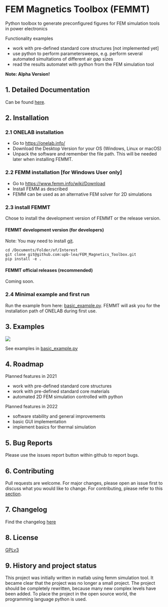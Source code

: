 # FEM Magnetics Toolbox (FEMMT)
Python toolbox to generate preconfigured figures for FEM simulation tools in power electronics

Functionality examples
 * work with pre-defined standard core structures [not implemented yet]
 * use python to perform parametersweeps, e.g. perform several automated simultations of different air gap sizes
 * read the results automatet with python from the FEM simulation tool

__Note: Alpha Version!__

## 1. Detailed Documentation
Can be found [here](https://upb-lea.github.io/FEM_Magnetics_Toolbox/main/intro.html).

## 2. Installation

### 2.1 ONELAB installation
* Go to https://onelab.info/
* Download the Desktop Version for your OS (Windows, Linux or macOS)
* Unpack the software and remember the file path. This will be needed later when installing FEMMT.

### 2.2 FEMM installation [for Windows User only]
* Go to https://www.femm.info/wiki/Download
* Install FEMM as described
* FEMM can be used as an alternative FEM solver for 2D simulations

### 2.3 install FEMMT
Chose to install the development version of FEMMT or the release version.

#### FEMMT development version (for developers)
Note: You may need to install [git](https://git-scm.com/downloads).
```
cd /Documents/Folder/of/Interest   
git clone git@github.com:upb-lea/FEM_Magnetics_Toolbox.git
pip install -e .
```
#### FEMMT official releases (recommended)
Coming soon.

### 2.4 Minimal example and first run
Run the example from here: [basic_example.py](/femmt/Examples/basic_example.py).
FEMMT will ask you for the installation path of ONELAB during first use.


## 3. Examples
![](https://github.com/upb-lea/FEM_Magnetics_Toolbox/blob/main/documentation/FEMMT_Screenshot.png?raw=true)

See examples in [basic_example.py](/femmt/Examples/)


## 4. Roadmap
Planned features in 2021
* work with pre-defined standard core structures
* work with pre-defined standard core materials
* automated 2D FEM simulation controlled with python

Planned features in 2022
* software stability and general improvements
* basic GUI implementation
* implement basics for thermal simulation

## 5. Bug Reports
Please use the issues report button within github to report bugs.

## 6. Contributing
Pull requests are welcome. For major changes, please open an issue first to discuss what you would like to change.
For contributing, please refer to this [section](Contributing.md).

## 7. Changelog
Find the changelog [here](CHANGELOG.md)

## 8. License
[GPLv3](https://choosealicense.com/licenses/gpl-3.0/)

## 9. History and project status
This project was initially written in matlab using femm simulation tool. It became clear that the project was no longer a small project. The project should be completely rewritten, because many new complex levels have been added. To place the project in the open source world, the programming language python is used.      
